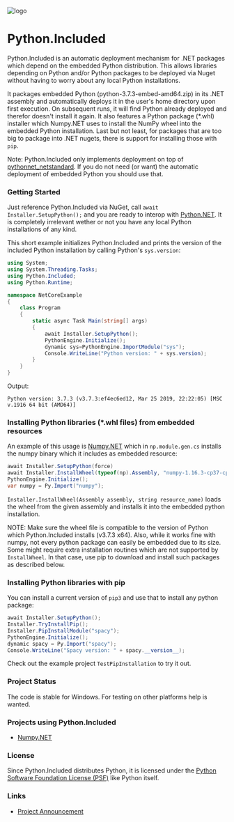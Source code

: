 ![logo](art/python_included_nuget.png)

# Python.Included

Python.Included is an automatic deployment mechanism for .NET packages which depend on the embedded Python distribution. This allows  libraries depending on Python and/or Python packages to be deployed via Nuget without having to worry about any local Python installations. 

It packages embedded Python (python-3.7.3-embed-amd64.zip) in its .NET assembly and automatically deploys it in the user's home directory upon first execution. On subsequent runs, it will find Python already deployed and therefor doesn't install it again. It also features a Python package (\*.whl) installer which Numpy.NET uses to install the NumPy wheel into the embedded Python installation. Last but not least, for packages that are too big to package into .NET nugets, there is support for installing those with `pip`.

Note: Python.Included only implements deployment on top of [pythonnet_netstandard](https://github.com/henon/pythonnet_netstandard). If you do not need (or want) the automatic deployment of embedded Python you should use that.

### Getting Started

Just reference Python.Included via NuGet, call `await Installer.SetupPython();` and you are ready to interop with [Python.NET](http://pythonnet.github.io/). It is completely irrelevant wether or not you have any local Python installations of any kind.

This short example initializes Python.Included and prints the version of the included Python installation by calling Python's `sys.version`:
```c#
using System;
using System.Threading.Tasks;
using Python.Included;
using Python.Runtime;

namespace NetCoreExample
{
    class Program
    {
        static async Task Main(string[] args)
        {
            await Installer.SetupPython();
            PythonEngine.Initialize();
            dynamic sys=PythonEngine.ImportModule("sys");
            Console.WriteLine("Python version: " + sys.version);
        }
    }
}
```

Output:
```
Python version: 3.7.3 (v3.7.3:ef4ec6ed12, Mar 25 2019, 22:22:05) [MSC v.1916 64 bit (AMD64)]
```

### Installing Python libraries (*.whl files) from embedded resources
An example of this usage is [Numpy.NET](https://github.com/SciSharp/Numpy.NET) which in `np.module.gen.cs` installs the numpy binary which it includes as embedded resource:

```c#
await Installer.SetupPython(force)
await Installer.InstallWheel(typeof(np).Assembly, "numpy-1.16.3-cp37-cp37m-win_amd64.whl")
PythonEngine.Initialize();
var numpy = Py.Import("numpy");
```

`Installer.InstallWheel(Assembly assembly, string resource_name)` loads the wheel from the given assembly and installs it into the embedded python installation. 

NOTE: Make sure the wheel file is compatible to the version of Python which Python.Included installs (v3.7.3 x64). Also, while it works fine with numpy, not every python package can easily be embedded due to its size. Some might require extra installation routines which are not supported by `InstallWheel`. In that case, use pip to download and install such packages as described below.

### Installing Python libraries with pip

You can install a current version of `pip3` and use that to install any python package:

```c#
await Installer.SetupPython();
Installer.TryInstallPip();
Installer.PipInstallModule("spacy");
PythonEngine.Initialize();
dynamic spacy = Py.Import("spacy");
Console.WriteLine("Spacy version: " + spacy.__version__);
```

Check out the example project `TestPipInstallation` to try it out.

### Project Status

The code is stable for Windows. For testing on other platforms help is wanted.

### Projects using Python.Included
* [Numpy.NET](https://github.com/SciSharp/Numpy.NET)

### License
Since Python.Included distributes Python, it is licensed under the [Python Software Foundation License (PSF)](https://docs.python.org/3/license.html) like Python itself. 

### Links
* [Project Announcement](https://henon.wordpress.com/2019/06/05/using-python-libraries-in-net-without-a-python-installation/)

